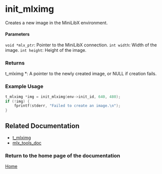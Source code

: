 # init_mlximg
Creates a new image in the MiniLibX environment.

#### Parameters
`void *mlx_ptr`: Pointer to the MiniLibX connection.
`int width`: Width of the image.
`int height`: Height of the image.

### Returns
t_mlximg *: A pointer to the newly created image, or NULL if creation fails.

### Example Usage
```c
t_mlximg *img = init_mlximg(env->init_id, 640, 480);
if (!img) {
    fprintf(stderr, "Failed to create an image.\n");
}
```

## Related Documentation
- [t_mlximg](./t_mlximg.md)
- [mlx_tools_doc](./mlx-tools-doc.md)

### Return to the home page of the documentation
[Home](../home.md)
